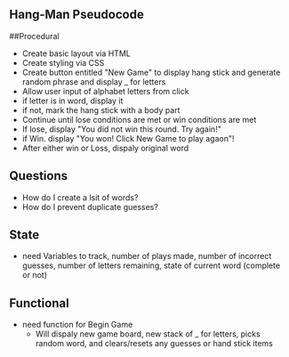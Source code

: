 ## Hang-Man Pseudocode

##Procedural
  - Create basic layout via HTML
  - Create styling via CSS
  - Create button entitled "New Game" to display hang stick and generate random phrase and display _ for letters
  - Allow user input of alphabet letters from click
  - if letter is in word, display it
  - if not, mark the hang stick with a body part
  - Continue until lose conditions are met or win conditions are met
  - If lose, display "You did not win this round. Try again!"
  - if Win. display "You won! Click New Game to play agaon"!
  - After either win or Loss, dispaly original word

## Questions
  - How do I create a lsit of words?
  - How do I prevent duplicate guesses?

## State
  - need Variables to track, number of plays made, number of incorrect guesses, number of letters remaining, state of current word (complete or not)

## Functional
  - need function for Begin Game
    * Will dispaly new game board, new stack of _ for letters, picks random word, and clears/resets any guesses or hand stick items
        
